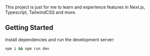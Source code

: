 This project is just for me to learn and experience features in Next.js, Typescript, TailwindCSS and more.

## Getting Started

Install dependencies and run the development server:

```bash
npm i && npm run dev
```


